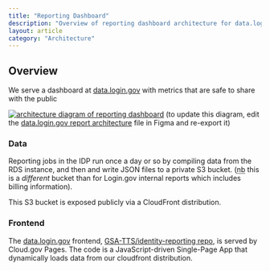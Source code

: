 ```yaml
---
title: "Reporting Dashboard"
description: "Overview of reporting dashboard architecture for data.login.gov"
layout: article
category: "Architecture"
---
```


## Overview

We serve a dashboard at [data.login.gov][data-login-gov] with metrics that are safe to
share with the public

[![architecture diagram of reporting dashboard][image]][image]
(to update this diagram, edit the [data.login.gov report architecture][figma] file in Figma and re-export it)

[image]: {{site.baseurl}}/images/reporting-dashboard-diagram.png
[figma]: https://www.figma.com/file/DGQZwlRbJtEZGJH0t2iMvD/data.login.gov-report-architecture

### Data

Reporting jobs in the IDP run once a day or so by compiling data from the RDS instance,
and then and write JSON files to a private S3 bucket.
(<abbr title="nota bene">nb</abbr> this is a *different* bucket than for Login.gov internal
reports which includes billing information).

This S3 bucket is exposed publicly via a CloudFront distribution.

### Frontend

The [data.login.gov][data-login-gov] frontend, [GSA-TTS/identity-reporting repo][frontend-repo],
is served by Cloud.gov Pages. The code is a JavaScript-driven Single-Page App that dynamically loads
data from our cloudfront distribution.

[data-login-gov]: https://data.login.gov
[frontend-repo]: https://github.com/GSA-TTS/identity-reporting
